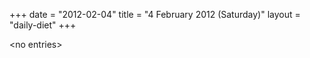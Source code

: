 +++
date = "2012-02-04"
title = "4 February 2012 (Saturday)"
layout = "daily-diet"
+++


\<no entries\>
